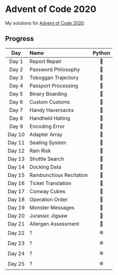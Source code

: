 # Advent of Code 2020
My solutions for [Advent of Code 2020](https://adventofcode.com/2020/).

## Progress
| Day    | Name                        | Python |
|:------:|:----------------------------|:------:|
| Day 1  | Report Repair               | 🎄 |
| Day 2  | Password Philosophy         | 🎄️ |
| Day 3  | Toboggan Trajectory         | 🎄️ |
| Day 4  | Passport Processing         | 🎄 |
| Day 5  | Binary Boarding             | 🎄️ |
| Day 6  | Custom Customs              | 🎄 |
| Day 7  | Handy Haversacks            | 🎄 |
| Day 8  | Handheld Halting            | 🎄 |
| Day 9  | Encoding Error              | 🎄️ |
| Day 10 | Adapter Array               | 🎄 |
| Day 11 | Seating System              | 🎄 |
| Day 12 | Rain Risk                   | 🎄 |
| Day 13 | Shuttle Search              | 🎄 |
| Day 14 | Docking Data                | 🎄 |
| Day 15 | Rambunctious Recitation     | 🎄 |
| Day 16 | Ticket Translation          | 🎄 |
| Day 17 | Conway Cubes                | 🎄 |
| Day 18 | Operation Order             | 🎄️ |
| Day 19 | Monster Messages            | 🎄 |
| Day 20 | Jurassic Jigsaw             | 🎄 |
| Day 21 | Allergen Assessment         | 🎄 |
| Day 22 | ?                           | ❄️ |
| Day 23 | ?                           | ❄️ |
| Day 24 | ?                           | ❄️ |
| Day 25 | ?                           | ❄️ |
